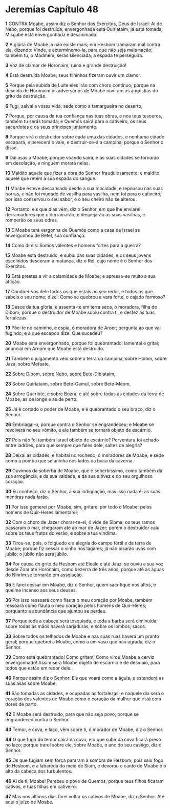 # Jeremías Capítulo 48

**1** 	CONTRA Moabe, assim diz o Senhor dos Exércitos, Deus de Israel: Ai de Nebo, porque foi destruída; envergonhada está Quiriataim, já está tomada; Misgabe está envergonhada e desanimada.

**2** 	A glória de Moabe já não existe mais; em Hesbom tramaram mal contra ela, dizendo: Vinde, e exterminemo-la, para que não seja mais nação; também tu, ó Madmém, serás silenciada; a espada te perseguirá.

**3** 	Voz de clamor de Horonaim; ruína e grande destruição!

**4** 	Está destruída Moabe; seus filhinhos fizeram ouvir um clamor.

**5** 	Porque pela subida de Luíte eles irão com choro contínuo; porque na descida de Horonaim os adversários de Moabe ouviram as angústias do grito da destruição.

**6** 	Fugi, salvai a vossa vida; sede como a tamargueira no deserto;

**7** 	Porque, por causa da tua confiança nas tuas obras, e nos teus tesouros, também tu serás tomada; e Quemós sairá para o cativeiro, os seus sacerdotes e os seus príncipes juntamente.

**8** 	Porque virá o destruidor sobre cada uma das cidades, e nenhuma cidade escapará, e perecerá o vale, e destruir-se-á a campina; porque o Senhor o disse.

**9** 	Dai asas a Moabe; porque voando sairá, e as suas cidades se tornarão em desolação, e ninguém morará nelas.

**10** 	Maldito aquele que fizer a obra do Senhor fraudulosamente; e maldito aquele que retém a sua espada do sangue.

**11** 	Moabe esteve descansado desde a sua mocidade, e repousou nas suas borras, e não foi mudado de vasilha para vasilha, nem foi para o cativeiro; por isso conservou o seu sabor, e o seu cheiro não se alterou.

**12** 	Portanto, eis que dias vêm, diz o Senhor, em que lhe enviarei derramadores que o derramarão; e despejarão as suas vasilhas, e romperão os seus odres.

**13** 	E Moabe terá vergonha de Quemós como a casa de Israel se envergonhou de Betel, sua confiança.

**14** 	Como direis: Somos valentes e homens fortes para a guerra?

**15** 	Moabe está destruído, e subiu das suas cidades, e os seus jovens escolhidos desceram à matança, diz o Rei, cujo nome é o Senhor dos Exércitos.

**16** 	Está prestes a vir a calamidade de Moabe; e apressa-se muito a sua aflição.

**17** 	Condoei-vos dele todos os que estais ao seu redor, e todos os que sabeis o seu nome; dizei: Como se quebrou a vara forte, o cajado formoso?

**18** 	Desce da tua glória, e assenta-te em terra seca, ó moradora, filha de Dibom; porque o destruidor de Moabe subiu contra ti, e desfez as tuas fortalezas.

**19** 	Põe-te no caminho, e espia, ó moradora de Aroer; pergunta ao que vai fugindo; e à que escapou dize: Que sucedeu?

**20** 	Moabe está envergonhado, porque foi quebrantado; lamentai e gritai; anunciai em Arnom que Moabe está destruído.

**21** 	Também o julgamento veio sobre a terra da campina; sobre Holom, sobre Jaza, sobre Mefaate,

**22** 	Sobre Dibom, sobre Nebo, sobre Bete-Diblataim,

**23** 	Sobre Quiriataim, sobre Bete-Gamul, sobre Bete-Meom,

**24** 	Sobre Queriote, e sobre Bozra; e até sobre todas as cidades da terra de Moabe, as de longe e as de perto.

**25** 	Já é cortado o poder de Moabe, e é quebrantado o seu braço, diz o Senhor.

**26** 	Embriagai-o, porque contra o Senhor se engrandeceu; e Moabe se revolverá no seu vômito, e ele também se tornará objeto de escárnio.

**27** 	Pois não foi também Israel objeto de escárnio? Porventura foi achado entre ladrões, para que sempre que fales dele, saltes de alegria?

**28** 	Deixai as cidades, e habitai no rochedo, ó moradores de Moabe; e sede como a pomba que se aninha nos lados da boca da caverna.

**29** 	Ouvimos da soberba de Moabe, que é soberbíssimo, como também da sua arrogância, e da sua vaidade, e da sua altivez e do seu orgulhoso coração.

**30** 	Eu conheço, diz o Senhor, a sua indignação, mas isso nada é; as suas mentiras nada farão.

**31** 	Por isso gemerei por Moabe, sim, gritarei por todo o Moabe; pelos homens de Quir-Heres lamentarei;

**32** 	Com o choro de Jazer chorar-te-ei, ó vide de Sibma; os teus ramos passaram o mar, chegaram até ao mar de Jazer; porém o destruidor caiu sobre os teus frutos do verão, e sobre a tua vindima.

**33** 	Tirou-se, pois, o folguedo e a alegria do campo fértil e da terra de Moabe; porque fiz cessar o vinho nos lagares; já não pisarão uvas com júbilo; o júbilo não será júbilo.

**34** 	Por causa do grito de Hesbom até Eleale e até Jaaz, se ouviu a sua voz desde Zoar até Horonaim, como bezerra de três anos; porque até as águas do Ninrim se tornarão em assolação.

**35** 	E farei cessar em Moabe, diz o Senhor, quem sacrifique nos altos, e queime incenso aos seus deuses.

**36** 	Por isso ressoará como flauta o meu coração por Moabe, também ressoará como flauta o meu coração pelos homens de Quir-Heres; porquanto a abundância que ajuntou se perdeu.

**37** 	Porque toda a cabeça será tosquiada, e toda a barba será diminuída; sobre todas as mãos haverá sarjaduras, e sobre os lombos, sacos.

**38** 	Sobre todos os telhados de Moabe e nas suas ruas haverá um pranto geral; porque quebrei a Moabe, como a um vaso que não agrada, diz o Senhor.

**39** 	Como está quebrantado! Como gritam! Como virou Moabe a cerviz envergonhado! Assim será Moabe objeto de escárnio e de desmaio, para todos que estão em redor dele.

**40** 	Porque assim diz o Senhor: Eis que voará como a águia, e estenderá as suas asas sobre Moabe.

**41** 	São tomadas as cidades, e ocupadas as fortalezas; e naquele dia será o coração dos valentes de Moabe como o coração da mulher que está com dores de parto.

**42** 	E Moabe será destruído, para que não seja povo; porque se engrandeceu contra o Senhor.

**43** 	Temor, e cova, e laço, vêm sobre ti, ó morador de Moabe, diz o Senhor.

**44** 	O que fugir do temor cairá na cova, e o que subir da cova ficará preso no laço; porque trarei sobre ele, sobre Moabe, o ano do seu castigo, diz o Senhor.

**45** 	Os que fugiam sem força pararam à sombra de Hesbom; pois saiu fogo de Hesbom, e a labareda do meio de Siom, e devorou o canto de Moabe e o alto da cabeça dos turbulentos.

**46** 	Ai de ti, Moabe! Pereceu o povo de Quemós; porque teus filhos ficaram cativos, e tuas filhas em cativeiro.

**47** 	Mas nos últimos dias farei voltar os cativos de Moabe, diz o Senhor. Até aqui o juízo de Moabe.

